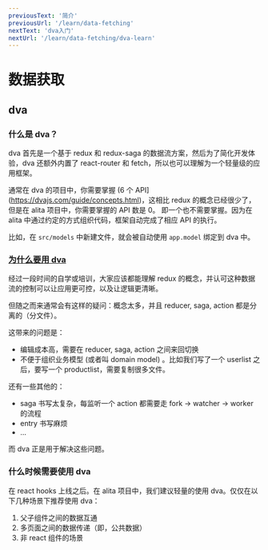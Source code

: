 ```yaml
---
previousText: '简介'
previousUrl: '/learn/data-fetching'
nextText: 'dva入门'
nextUrl: '/learn/data-fetching/dva-learn'
---
```


# 数据获取

## dva

### 什么是 dva？

dva 首先是一个基于 redux 和 redux-saga 的数据流方案，然后为了简化开发体验，dva 还额外内置了 react-router 和 fetch，所以也可以理解为一个轻量级的应用框架。

通常在 dva 的项目中，你需要掌握 (6 个 API](https://dvajs.com/guide/concepts.html)，这相比 redux 的概念已经很少了，但是在 alita 项目中，你需要掌握的 API 数是 0。
即一个也不需要掌握。因为在 alita 中通过约定的方式组织代码，框架自动完成了相应 API 的执行。

比如，在 `src/models` 中新建文件，就会被自动使用 `app.model` 绑定到 dva 中。

### [为什么要用 dva](https://github.com/dvajs/dva/issues/1)

经过一段时间的自学或培训，大家应该都能理解 redux 的概念，并认可这种数据流的控制可以让应用更可控，以及让逻辑更清晰。

但随之而来通常会有这样的疑问：概念太多，并且 reducer, saga, action 都是分离的（分文件）。

这带来的问题是：

- 编辑成本高，需要在 reducer, saga, action 之间来回切换
- 不便于组织业务模型 (或者叫 domain model) 。比如我们写了一个 userlist 之后，要写一个 productlist，需要复制很多文件。

还有一些其他的：

- saga 书写太复杂，每监听一个 action 都需要走 fork -> watcher -> worker 的流程
- entry 书写麻烦
- ...

而 dva 正是用于解决这些问题。

### 什么时候需要使用 dva

在 react hooks 上线之后。在 alita 项目中，我们建议轻量的使用 dva。仅仅在以下几种场景下推荐使用 dva：

1. 父子组件之间的数据互通
2. 多页面之间的数据传递（即，公共数据）
3. 非 react 组件的场景
